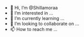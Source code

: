 - 👋 Hi, I’m @Shillamoraa
- 👀 I’m interested in ...
- 🌱 I’m currently learning ...
- 💞️ I’m looking to collaborate on ...
- 📫 How to reach me ...

<!---
Shillamoraa/Shillamoraa is a ✨ special ✨ repository because its `README.md` (this file) appears on your GitHub profile.
You can click the Preview link to take a look at your changes.
--->
